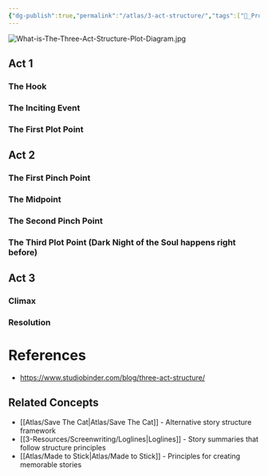 ```yaml
---
{"dg-publish":true,"permalink":"/atlas/3-act-structure/","tags":["🌱_Processing","Screenwriting"],"updated":"2025-10-18T22:36:35.688-07:00"}
---
```



![What-is-The-Three-Act-Structure-Plot-Diagram.jpg](/img/user/!Meta/attachments/What-is-The-Three-Act-Structure-Plot-Diagram.jpg)

## Act 1
### The Hook
### The Inciting Event
### The First Plot Point
## Act 2
### The First Pinch Point
### The Midpoint
### The Second Pinch Point
### The Third Plot Point (Dark Night of the Soul happens right before)
## Act 3
### Climax
### Resolution

# References
- https://www.studiobinder.com/blog/three-act-structure/

## Related Concepts
- [[Atlas/Save The Cat\|Atlas/Save The Cat]] - Alternative story structure framework
- [[3-Resources/Screenwriting/Loglines\|Loglines]] - Story summaries that follow structure principles
- [[Atlas/Made to Stick\|Atlas/Made to Stick]] - Principles for creating memorable stories
